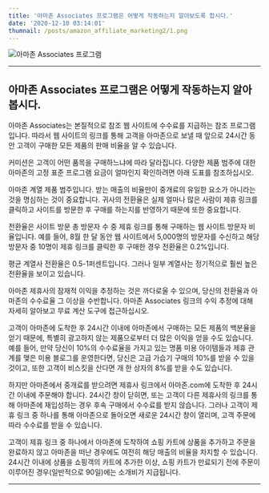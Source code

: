 ```yaml
---
title: '아마존 Associates 프로그램은 어떻게 작동하는지 알아보도록 합시다.'
date: '2020-12-10 03:14:01'
thumnail: /posts/amazon_affiliate_marketing2/1.png
---
```


![아마존 Associates 프로그램](/posts/amazon_affiliate_marketing2/1.png)

---

## 아마존 Associates 프로그램은 어떻게 작동하는지 알아봅시다.

아마존 Associates는 본질적으로 참조 웹 사이트에 수수료를 지급하는 참조 프로그램입니다. 따라서 웹 사이트의 링크를 통해 고객을 아마존으로 보낼 때 앞으로 24시간 동안 고객이 구매한 모든 제품의 판매 비율을 알 수 있습니다.

커미션은 고객이 어떤 품목을 구매하느냐에 따라 달라집니다. 다양한 제품 범주에 대한 아마존의 고정 표준 프로그램 요금이 얼마인지 확인하려면 아래 도표를 참조하십시오.

아마존 계열 제품 범주입니다.
받는 매출의 비율만이 중개료의 유일한 요소가 아니라는 것을 명심하는 것이 중요합니다. 귀사의 전환율은 실제 얼마나 많은 사람이 제휴 링크를 클릭하고 사이트를 방문한 후 구매를 하는지를 반영하기 때문에 또한 중요합니다.

전환율은 사이트 방문 총 방문자 수 중 제휴 링크를 통해 구매하는 웹 사이트 방문자 비율입니다. 예를 들어, 8월 한 달 동안 웹 사이트에서 5,000명의 방문자를 수신하고 해당 방문자 중 10명이 제휴 링크를 클릭한 후 구매한 경우 전환율은 0.2%입니다.

평균 계열사 전환율은 0.5-1퍼센트입니다. 그러나 일부 계열사는 정기적으로 훨씬 높은 전환율을 보이고 있습니다.

아마존 제휴사의 잠재적 이익을 추정하는 것은 까다로울 수 있으며, 당신의 전환율과 아마존의 수수료율 그 이상을 수반합니다. 아마존 Associates 링크의 수익 추정에 대해 자세히 알아보고 무료 계산 도구에 접근하십시오.

고객이 아마존에 도착한 후 24시간 이내에 아마존에서 구매하는 모든 제품의 백분율을 얻기 때문에, 특별히 광고하지 않는 제품으로부터 더 많은 이익을 얻을 수도 있습니다. 예를 들어, 만약 당신이 10%의 수수료율을 가지고 있는 명품 미용 아이템들과 제휴 관계를 맺은 미용 블로그를 운영한다면, 당신은 고급 가습기 구매의 10%를 받을 수 있을 것이고, 또한 고객이 비스킷을 산다면 개 한 상자의 8%를 받을 수도 있습니다.

하지만 아마존에서 중개료를 받으려면 제휴사 링크에서 아마존.com에 도착한 후 24시간 이내에 주문해야 합니다. 24시간 창이 닫히면, 또는 고객이 다른 제휴사의 링크를 통해 아마존에 재입성하는 경우 후속 구매에서 수수료를 받지 않습니다. 그러나 고객이 제휴 링크 중 하나를 통해 아마존으로 돌아오면 새로운 24시간 창이 열리며, 고객 주문에 따라 수수료를 받을 수 있습니다.

고객이 제휴 링크 중 하나에서 아마존에 도착하여 쇼핑 카트에 상품을 추가하고 주문을 완료하지 않고 아마존을 떠난 경우에도 여전히 해당 매출의 비율을 차지할 수 있습니다. 24시간 이내에 상품을 쇼핑객의 카트에 추가한 이상, 쇼핑 카트가 만료되기 전에 주문이 이루어진 경우(일반적으로 90일)에는 소개비가 지급됩니다.

---
